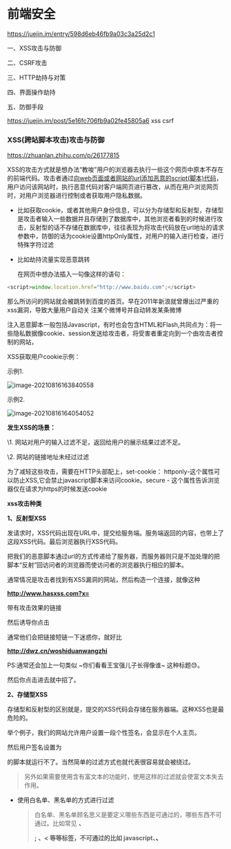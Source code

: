 # 前端安全

https://juejin.im/entry/598d6eb46fb9a03c3a25d2c1

一、XSS攻击与防御

二、CSRF攻击

三、HTTP劫持与对策

四、界面操作劫持

五、防御手段

https://juejin.im/post/5e16fc706fb9a02fe45805a6  xss  csrf

### XSS(跨站脚本攻击)攻击与防御

https://zhuanlan.zhihu.com/p/26177815

XSS的攻击方式就是想办法“教唆”用户的浏览器去执行一些这个网页中原本不存在的前端代码。攻击者通过<u>向web页面或者网站的url添加恶意的script(脚本)代码</u>，  用户访问该网站时，执行恶意代码对客户端网页进行篡改，从而在用户浏览网页时，对用户浏览器进行控制或者获取用户隐私数据。 

- 比如获取cookie，或者其他用户身份信息，可以分为存储型和反射型，存储型是攻击者输入一些数据并且存储到了数据库中，其他浏览者看到的时候进行攻击，反射型的话不存储在数据库中，往往表现为将攻击代码放在url地址的请求参数中，防御的话为cookie设置httpOnly属性，对用户的输入进行检查，进行特殊字符过滤 

- 比如劫持流量实现恶意跳转

  在网页中想办法插入一句像这样的语句：

```js
<script>window.location.href="http://www.baidu.com";</script>
```

​				那么所访问的网站就会被跳转到百度的首页。早在2011年新浪就曾爆出过严重的xss漏洞，导致大量用户自动关		注某个微博号并自动转发某条微博

注入恶意脚本一般包括Javascript，有时也会包含HTML和Flash,共同点为：将一些隐私数据像cookie、session发送给攻击者，将受害者重定向到一个由攻击者控制的网站，

XSS获取用户cookie示例：

示例1.

![image-20210816163840558](https://tva1.sinaimg.cn/large/008i3skNgy1gtipwkkvk0j61kq0skn2d02.jpg)

示例2.

![image-20210816164054052](https://tva1.sinaimg.cn/large/008i3skNgy1gtipyup193j61k60dcq5b02.jpg)

**发生XSS的场景：**

\1. 网站对用户的输入过滤不足，返回给用户的展示结果过滤不足。

\2. 网站的链接地址未经过过滤

为了减轻这些攻击，需要在HTTP头部配上，set-cookie： httponly-这个属性可以防止XSS,它会禁止javascript脚本来访问cookie。secure - 这个属性告诉浏览器仅在请求为https的时候发送cookie

**xss攻击种类**

**1、反射型XSS** 

发请求时，XSS代码出现在URL中，提交给服务端。服务端返回的内容，也带上了这段XSS代码。最后浏览器执行XSS代码。

把我们的恶意脚本通过url的方式传递给了服务器，而服务器则只是不加处理的把脚本“反射”回访问者的浏览器而使访问者的浏览器执行相应的脚本。



通常情况是攻击者找到有XSS漏洞的网站，然后构造一个连接，就像这种

**http://www.hasxss.com?x=<script>alert(document.cookie)</script>**

带有攻击效果的链接

然后诱导你点击

通常他们会把链接短链一下迷惑你，就好比

**http://dwz.cn/woshiduanwangzhi**

PS:通常还会加上一句类似 ~你们看看王宝强儿子长得像谁~ 这种标题😓。

然后你点击进去就中招了。

**2、存储型XSS**

存储型和反射型的区别就是，提交的XSS代码会存储在服务器端。这种XSS也是最危险的。

举个例子，我们的网站允许用户设置一段个性签名，会显示在个人主页。

然后用户签名设置为

<script>alert(document.cookie)<script>。(发送给攻击者的服务器)

数据库存储这段代码，然后页面显示出来。

如果这个过程中没有经过任何转义，那么这段html就直接执行了。这样，所有访问你个人主页的用户，就都中招了。



**XSS攻击的防范：**

- 首先是过滤。对诸如<script>、<img>、<a>等标签进行过滤。
- 其次是编码。像一些常见的符号，如<>在输入的时候要对其进行转换编码，这样做浏览器是不会对该标签进行解释执行的，同时也不影响显示效果。
- 最后是限制。通过以上的案例我们不难发现xss攻击要能达成往往需要较长的字符串，因此对于一些可以预期的输入可以通过限制长度强制截断来进行防御。
- 避免使用**eval，new Function**等执行字符串的方法，除非确定字符串和用户输入无关。
- 使用innerHTML，document.write的时候，如果数据是用户输入的，那么需要对关键字符都进行过滤与转义。
- 对于非客户端cookie，比如保存用户凭证的session，务必标识为http only，这样js就获取不到这个cookie值了，安全性得到提高。

​    1、输入检查    对用户的任何输入进行检查、过滤和转义。建立可信任的字符和HTML标签白名单，对于不在白名单的字符或者标签进行过滤或编码。 

​    2、输出检查    服务器的输出也会存在问题，在变量输出到HTML页面时，可以使用编码或者转义的方式来预防XSS攻击。

- 对 HTML 标签及一些特殊符号进行转义

  > 该种方法是一种非常简单的过滤方法，仅仅是通过转义的方式将一些 HTML 标签和属性转义，比如 < 转义成 &lt ;， 这样像<script>xxx</script>的脚本就运行不了。当然简单的过滤方式也就代表很容易就会被绕过。 
  > 另外如果需要使用含有富文本的功能时，使用这样的过滤就会使富文本失去作用。

- 使用白名单、黑名单的方式进行过滤

  > 白名单、黑名单顾名思义是要定义哪些东西是可通过的，哪些东西不可通过。比如常见 <b>、<p>; 、< 等等标签，不可通过的比如 javascript、<a>、<script>、<iframe>、onload 等等一些属性，将其进行转义。 
  > 当然使用该种方法也有自身的缺点，你并不可能穷举出所有元素，也可能会某些元素在黑名单内，但在某些情况它是需要使用的，这就需要我们在设计 XSS 过滤器的时候权衡好，取最合理最适合需求的设计。





### **一、 什么是XSS攻击？**

XSS（Cross-Site Scripting，又称跨站脚本攻击）是一种代码注入攻击，攻击者是通过在目标网站上注入恶意脚本，使之在用户的浏览器上运行。利用这些恶意脚本，攻击者可以获取用户的敏感信息，比如cookie,sessionID等 ，进而危害数据安全。

### **二、 根据攻击来源，XSS攻击可以分为三类：**

#### **1. 存储型XSS**

- 攻击步骤：攻击者将恶意代码提交到目标网站的数据库中，用户打开网站是，网站服务端将恶意代码从数据库中取出，拼接在HTML中返回浏览器，之后用户浏览器收到响应后解析执行混入其中的恶意代码，恶意代码窃取用户数据并发送到攻击者的网站，或者冒充用户行为，调用目标网站接口执行攻击者指定的操作。
- 常见于带有用户保存数据的网站功能，比如论坛发帖、商品评价、用户私信等等。

#### **2. 反射型XSS**

- 攻击步骤：攻击者构造出特殊的URL，其中包含恶意代码。当用户打开带有恶意代码的URL时，网站服务端将恶意代码从URL中取出，拼接在HTML中返回浏览器，之后用户浏览器收到响应后解析执行混入其中的恶意代码，恶意代码窃取用户数据并发送到攻击者的网站，或者冒充用户行为，调用目标网站接口执行攻击者指定的操作。
- 常见于通过 URL 传递参数的功能，如网站搜索、跳转等。由于需要用户主动打开恶意的 URL 才能生效，攻击者往往会结合多种手段诱导用户点击。
- 反射型 XSS 跟存储型 XSS 的区别是：存储型 XSS 的恶意代码存在数据库里，反射型 XSS 的恶意代码存在 URL 里。

#### **3. DOM型XSS**

- 攻击步骤：攻击者构造出特殊的URL，其中包含恶意代码，用户打开带有恶意代码的URL，用户浏览器打开带有恶意代码的URL，之后用户浏览器收到响应后解析执行，前端JS取出URL中的恶意代码并执行，恶意代码窃取用户数据并发送到攻击者的网站，或者冒充用户行为，调用目标网站接口执行攻击者指定的操作。
- DOM 型 XSS 跟前两种 XSS 的区别：DOM 型 XSS 攻击中，取出和执行恶意代码由浏览器端完成，属于前端 JavaScript 自身的安全漏洞，而其他两种 XSS 都属于服务端的安全漏洞。

### **三、 预防XSS攻击：**

防止 HTML 中出现注入；防止 JavaScript 执行时，执行恶意代码。

**1. 预防存储型和反射型 XSS 攻击：**

- 改成纯前端渲染，把代码和数据分隔开。
- 对 HTML 做充分转义。

**2. 预防 DOM 型 XSS 攻击：**

- 在使用 .innerHTML、.outerHTML、document.write() 时要特别小心，不要把不可信的数据作为 HTML 插到页面上，而应尽量使用 .textContent、.setAttribute() 等。
- 如果用 Vue/React 技术栈，并且不使用 v-html/dangerouslySetInnerHTML 功能，就在前端 render 阶段避免 innerHTML、outerHTML 的 XSS 隐患。

**3. 其他XSS攻击防范：**

- Content Security Policy（CSP）
- 输入内容长度控制，增加XSS攻击的难度。
- HTTP-only Cookie: 禁止 JavaScript 读取某些敏感 Cookie，攻击者完成 XSS 注入后也无法窃取此 Cookie。
- 验证码：防止脚本冒充用户提交危险操作。



### CSRF 跨站请求伪造

https://zhuanlan.zhihu.com/p/114750961

  是一种劫持受信任用户向服务器发送非预期请求的攻击方式。 通常情况下，CSRF攻击时攻击者借助受害者的Cookie骗取服务器的信任，可以在受害者毫不知情的情况下以受害者名义伪造请求发送给受攻击服务器，从而在未授权的情况下进行操作。

可以这样来理解：攻击者盗用了你的身份，以你的名义发送恶意请求，对服务器来说这个请求是完全合法的，但是却完成了攻击者所期望的一个操作，比如以你的名义发送邮件、发消息，盗取你的账号，添加系统管理员，甚至于购买商品、虚拟货币转账等。  比如用户登录了一个网站后，立刻在另一个ｔａｂ页面访问量攻击者用来制造攻击的网站，这个网站要求访问刚刚登陆的网站，并发送了一个恶意请求，这时候CSRF就产生了，比如这个制造攻击的网站使用一张图片，但是这种图片的链接却是可以修改数据库的，这时候攻击者就可以以用户的名义操作这个数据库，

防御：使用验证码，检查https头部的refer，在请求地址中添加 token 并验证，在 HTTP 头中自定义属性并验证。



**CSRF的防范** 

将cookie设置为HttpOnly（Js获取Cookie 的时候就会跳过HttpOnly = true 的Cookie 记录）

检测Referer：HTTP头部的Referer用来记录HTTP请求的来源地址，一般情况下，来自本站的请求都是合法且安全的，而且对于比较敏感操作，必须设置来源本站，于是通过检测Referer信息，就可以避免此类攻击

设置token
	在请求中放入攻击者无法伪造的东西，从而避免此类攻击，如在http请求中加入随机的token，然后在数据提交时，先进行token验证，如果正确，则继续后续操作，否则阻止继续进行。 

三、HTTP劫持与对策

当我们访问页面的时候，运营商在页面的HTML代码中，插入弹窗、广告等HTML代码，来获取相应的利益。

针对这种情况，最好的解决方式也就是使用HTTPS，加密过后，他们就没法插入广告代码了。

那么对于还没有升级的情况，我们可以努力让影响降到最低。

 

四、界面操作劫持

五、防御手段

**上面列举的例子都不具备实际攻击作用**，因为浏览器厂商，W3C等已经做了很多安全工作，让我们的页面可以安稳的运行起来。但道高一尺魔高一丈，我们要合理运用防护手段，才能让页面不被攻击。

1、HTTP响应头，在响应头可以通过这些字段来提高安全性

- X-Frame-Options 禁止页面被加载进iframe中
- X-XSS-Protection 对于反射型XSS进行一些防御
- X-Content-Security-Policy 这个就比较复杂了，可选项很多，用来设置允许的的资源来源以及对脚本执行环境的控制等。

2、使用HTTPS、使用HTTP ONLY的cookie。cookie的secure字段设置为true

3、GET请求与POST请求，要严格遵守规范，不要混用，不要将一些危险的提交使用JSONP完成。



## 

# 前端性能优化

前端性能优化：细说浏览器渲染的重排与重绘

http://www.imooc.com/article/45936

**大前端性能总结**      https://juejin.im/post/5b025d856fb9a07aa0484e54

# 前端路由原理

https://github.com/fengshi123/blog/blob/master/articles/%E6%B7%B1%E5%85%A5%E5%89%96%E6%9E%90%EF%BC%9A%E5%89%8D%E7%AB%AF%E8%B7%AF%E7%94%B1%E5%8E%9F%E7%90%86.md

## 前端缓存

https://juejin.cn/post/6993358764481085453 (****这个写得好)

https://segmentfault.com/a/1190000020086923

https://www.cnblogs.com/chengxs/p/10396066.html  https://juejin.cn/post/6844903811870375944http   浏览器缓存详细过程

两大类：http缓存和浏览器(本地)缓存

![image-20201119110951909](C:\Users\sprina\AppData\Roaming\Typora\typora-user-images\image-20201119110951909.png)

**http缓存**

​	    当客户端向服务器请求资源时，会先抵达浏览器缓存，如果浏览器有“要请求资源”的副本，就可以直接从浏览器缓存中提取而不是从原始服务器中提取这个资源。

常见的http缓存只能缓存get请求响应的资源，<u>所以后续说的请求缓存都是指GET请求。</u>

http缓存都是从第二次请求开始的：

​	第一次请求资源时，服务器返回资源，并在respone header头中回传资源的缓存参数；第二次请求时，浏览器判断这些请求参数，命中强缓存就直接200，否则就把请求参数加到request header头中传给服务器，看是否命中协商缓存，命中则返回304(服务端已经执行了GET，但文件未变化。)，否则服务器会返回新的资源

**http缓存的分类：**
 <u>根据是否需要重新向服务器发起请求来分类，可分为(强制缓存，协商缓存) 根据是否可以被单个或者多个用户使用来分类，可分为(私有缓存，共享缓存)</u> 

<u>强制缓存如果生效，不需要再和服务器发生交互，而协商缓存不管是否生效，都需要与服务端发生交互。</u>

下面是强制缓存和协商缓存的一些对比

https://www.jianshu.com/p/1a1536ab01f1

1.强缓存：不会向服务器发送请求，直接从缓存中读取资源，该请求返回200的状态码;

2.协商缓存：向服务器发送请求，服务器会根据这个请求的request header的一些参数来判断是否命中协商缓存，如果命中，则返回304状态码并带上新的response header<u>通知浏览器从缓存中读取资源</u>；

**都是从客户端缓存中读取资源；区别是强缓存不会发请求，协商缓存会发请求。**

**浏览器缓存过程**

1.浏览器第一次加载资源，服务器返回200，浏览器将资源文件从服务器上请求下载下来，并把response header及该请求的返回时间一并缓存；

2<u>.下一次加载资源时，先比较当前时间和上一次返回200时的时间差，如果没有超过cache-control设置的max-age，则没有过期，命中强缓存</u>，不发请求直接从本地缓存读取该文件，若过期，则向服务器发送header带有If-None-Match和If-Modified-Since的请求

3.服务器收到请求后，优先根据**Etag**的值判断被请求的文件有没有做修改，Etag值一致则没有修改，命中协商缓存，返回304；如果不一致则有改动，直接返回新的资源文件带上新的Etag值并返回200；

4.如果服务器收到的请求没有Etag值，则将If-Modified-Since和被请求文件的最后修改时间做比对，一致则命中协商缓存，返回304；不一致则返回新的last-modified和文件并返回200

**浏览器本地缓存**

最常用的是cookie、localStroage、sessionStroage、webSql、indexDB。

**1.cookie使用**

用法很简单,可以通过服务端设置，js也可以通过documnet.cookie="名称=值;"（不要忘记以;分割）来设置。
cookie的**值**字符串可以用encodeURIComponent()来保证它不包含任何逗号、分号或空格(cookie值中禁止使用这些值).
cookie一般用做为登陆态保存、密码、个人信息等关键信息保存使用，所以为了安全也是**遵守同源策略原则**的。
**可以通过下面参数具体设置：**
;**path**=path (例如 '/', '/mydir') 如果没有定义，默认为当前文档位置的路径。
;**domain**=domain (例如 'example.com'， 'subdomain.example.com') 如果没有定义，默认为当前文档位置的路径的域名部分。与早期规范相反的是，在域名前面加 . 符将会被忽视，因为浏览器也许会拒绝设置这样的cookie。如果指定了一个域，那么子域也包含在内。
;**max-age=**max-age-in-seconds (例如一年为60*60*24*365)
;**expires**=date-in-GMTString-format 如果没有定义，cookie会在对话结束时过期这个值的格式参见Date.toUTCString()
;**secure** (cookie只通过https协议传输)
;**HttpOnly** 限制web页面程序的browser端script程序读取cookie

**缺点**
容量有限制，不能超过4kb
在请求头上带着数据安全性差

**2.localStorage和sessionStorage使用**

<u>html5新增本地存储</u>，

localStorage生命周期是永久，除非主动清除，否则这些信息将**永远存在**。存放数据大小为一般为5MB

sessionStorage仅在当前会话下有效，关闭页面或浏览器后被清除。而且它仅在客户端（即浏览器）中保存，不参与和服务器的通信。也是**遵守同源策略原则**的

```
// 1、保存数据到本地
// 第一个参数是保存的变量名，第二个是赋给变量的值
localStorage.setItem('key', 'value');
//复杂类型储存需要**利用JSON.stringify**将对象转换成字符串；
//利用**JSON.parse**将字符串转换成对象
// 2、从本地存储获取数据
localStorage.getItem('key');
// 3、从本地存储删除某个已保存的数据
localStorage.removeItem('key');
// 4、清除所有保存的数据
localStorage.clear();
```

### 3. Web SQL

WebSQL是前端的一个独立模块，是web存储方式的一种，我们调试的时候会经常看到，只是一般很少使用。并且，当前只有谷歌支持，ie和火狐均不支持。
主要方法：

1.openDatabase：这个方法使用现有的数据库或者新建的数据库创建一个数据库对象。
2.transaction：这个方法让我们能够控制一个事务，以及基于这种情况执行提交或者回滚。
3.executeSql：这个方法用于执行实际的 SQL 查询。

### 4.indexDB

<u>浏览器提供的本地数据库</u>，它可以被网页脚本创建和操作。IndexedDB 允许储存大量数据，提供查找接口，还能建立索引。这些都是 LocalStorage 所不具备的。就数据库类型而言，IndexedDB 不属于关系型数据库（不支持 SQL 查询语句），更接近 NoSQL 数据库

https://juejin.im/post/6844903764566999054

### 浏览器缓存

![image](https://user-gold-cdn.xitu.io/2019/1/21/1686e2735297a596?imageView2/0/w/1280/h/960/format/webp/ignore-error/1)

![image](https://user-gold-cdn.xitu.io/2019/1/21/1686e2735267bebb?imageView2/0/w/1280/h/960/format/webp/ignore-error/1)

简单来说,浏览器缓存其实就是浏览器保存通过HTTP获取的所有资源,是浏览器将网络资源存储在本地的一种行为。

![image-20201118192540761](C:\Users\sprina\AppData\Roaming\Typora\typora-user-images\image-20201118192540761.png)

**三级缓存原理 (访问缓存优先级)**

1. 先在内存中查找,如果有,直接加载。
2. 如果内存中不存在,则在硬盘中查找,如果有直接加载。
3. 如果硬盘中也没有,那么就进行网络请求。
4. 请求获取的资源缓存到硬盘和内存。

**浏览器缓存的优点**

1.减少了冗余的数据传输

2.减少了服务器的负担，提升网站的性能

3.加快了客户端加载网页的速度

**补充**

### DNS缓存

有dns的地方,就有缓存。浏览器、操作系统、Local DNS、根域名服务器，它们都会对DNS结果做一定程度的缓存。

DNS查询过程如下:

1. 首先搜索浏览器自身的DNS缓存,如果存在，则域名解析到此完成。
2. 读取操作系统的hosts文件看是否存在对应的映射关系,如果存在，则域名解析到此完成。
3. 查找本地DNS服务器(ISP服务器,或者自己手动设置的DNS服务器),如果存在,域名到此解析完成。
4. 如果本地DNS服务器还没找到的话,它就会向根服务器发出请求,进行递归查询。

### CDN 优势

1. CDN节点解决了跨运营商和跨地域访问的问题，访问延时大大降低。
2. 大部分请求在CDN边缘节点完成，CDN起到了分流作用，减轻了源服务器的负载

# 前端工程化

## Webpack

原理，为什么可以import css文件

# 前端发展

### Vue3.0新增了什么

### ES6,7,9